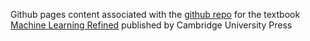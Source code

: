 Github pages content associated with the [github repo](https://github.com/jermwatt/mlrefined) for the textbook [Machine Learning Refined](www.mlrefined.com) published by Cambridge University Press

